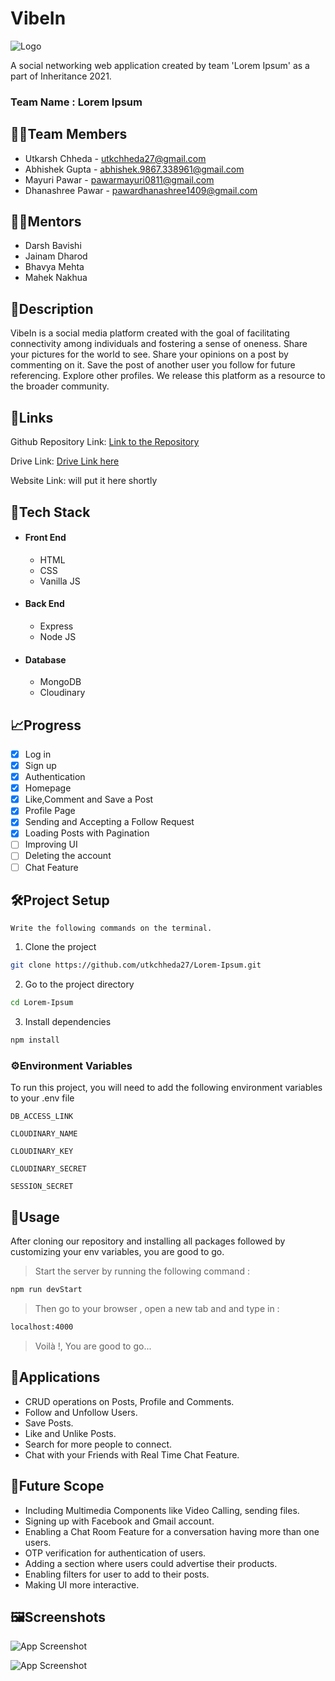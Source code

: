 
# VibeIn

![Logo](https://drive.google.com/uc?export=view&id=1rID3gS_7fSH9uFHCcevNBVERcrvH5Ham )

A social networking web application created by team 
'Lorem Ipsum' as a part of Inheritance 2021.

### Team Name : Lorem Ipsum




## 🧑‍💻Team Members 

- Utkarsh Chheda - [utkchheda27@gmail.com](utkchheda27@gmail.com)
- Abhishek Gupta - [abhishek.9867.338961@gmail.com](abhishek.9867.338961@gmail.com)
- Mayuri Pawar - [pawarmayuri0811@gmail.com](pawarmayuri0811@gmail.com)
- Dhanashree Pawar - [pawardhanashree1409@gmail.com](pawardhanashree1409@gmail.com)


## 👨‍🏫Mentors

- Darsh Bavishi
- Jainam Dharod
- Bhavya Mehta
- Mahek Nakhua
## 📃Description

VibeIn is a social media platform created with the goal 
of facilitating connectivity among individuals and 
fostering a sense of oneness. Share your pictures for 
the world to see. Share your opinions on a post by commenting 
on it. Save the post of another user you follow for future 
referencing. Explore other profiles. We release this platform as a 
resource to the broader community.

## 🔗Links

Github Repository Link: [Link to the Repository](https://github.com/utkchheda27/Lorem-Ipsum)

Drive Link: [Drive Link here]()

Website Link: will put it here shortly



## 🦾Tech Stack

* #### Front End
  * HTML
  * CSS []()
  * Vanilla JS
* #### Back End
  * Express
  * Node JS
* #### Database
  * MongoDB
  * Cloudinary
## 📈Progress

- [x] Log in 
- [x] Sign up
- [x] Authentication
- [x] Homepage
- [x] Like,Comment and Save a Post
- [x] Profile Page
- [x] Sending and Accepting a Follow Request
- [x] Loading Posts with Pagination
- [ ] Improving UI
- [ ] Deleting the account  
- [ ] Chat Feature
 
## 🛠️Project Setup

`Write the following commands on the terminal.`


1. Clone the project

```bash
git clone https://github.com/utkchheda27/Lorem-Ipsum.git
```

2. Go to the project directory

```bash
cd Lorem-Ipsum
```

3. Install dependencies

```bash
npm install
```


### ⚙️Environment Variables

To run this project, you will need to add the following environment variables to your .env file

`DB_ACCESS_LINK`

`CLOUDINARY_NAME`

`CLOUDINARY_KEY`

`CLOUDINARY_SECRET`

`SESSION_SECRET`


## 📌Usage

After cloning our repository and installing all packages 
followed by customizing your env variables, you are good to go.

> Start the server by running the following command :
 
```bash
npm run devStart
```

> Then go to your browser , open a new tab and and type in :

```bash
localhost:4000
```
> Voilà !, You are good to go...
## 📑Applications

- CRUD operations on Posts, Profile and Comments.
- Follow and Unfollow Users.
- Save Posts.
- Like and Unlike Posts.
- Search for more people to connect.
- Chat with your Friends with Real Time Chat Feature.


## 🔮Future Scope

- Including Multimedia Components like Video Calling, sending files.
- Signing up with Facebook and Gmail account.
- Enabling a Chat Room Feature for a conversation having more than one users.
- OTP verification for authentication of users.
- Adding a section where users could advertise their products.
- Enabling filters for user to add to their posts.
- Making UI more interactive.

## 🖼️Screenshots

![App Screenshot](https://via.placeholder.com/468x300?text=App+Screenshot+Here)

![App Screenshot](https://via.placeholder.com/468x300?text=App+Screenshot+Here)
